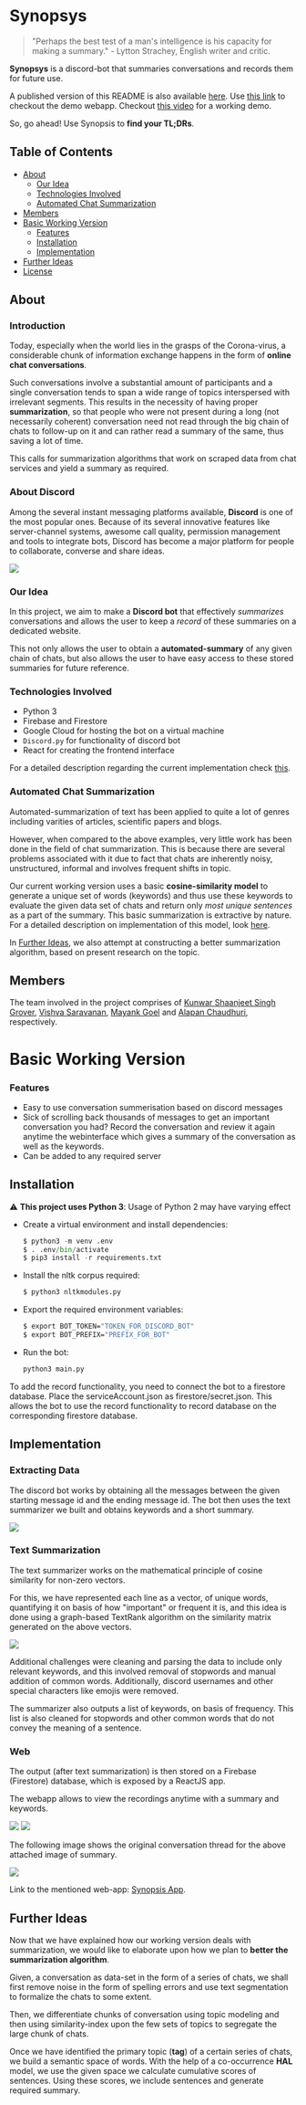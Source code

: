 # Synopsys 

> "Perhaps the best test of a man's intelligence is his capacity for making a summary." - Lytton Strachey, English writer and critic. 

**Synopsys** is a discord-bot that summaries conversations and records them for future use. 

A published version of this README is also available [here](https://hackmd.io/@banrovegrie/BJKLiOlPP). Use [this link](https://summer-iser.web.app/) to checkout the demo webapp. Checkout [this video](https://youtu.be/BpNmr4FwLCQ) for a working demo. 

So, go ahead! Use Synopsis to **find your TL;DRs**.

## Table of Contents

- [About](#About)
    - [Our Idea](#Our-Idea)
    - [Technologies Involved](#Technologies-Involved)
    - [Automated Chat Summarization](#Automated-Chat-Summarization) 
- [Members](#Members)
- [Basic Working Version](#Basic-Working-Version)
    - [Features](#Features)
    - [Installation](#Installation)
    - [Implementation](#Implementation)
- [Further Ideas](#Further-Ideas)
- [License](LICENSE)

## About

### Introduction

Today, especially when the world lies in the grasps of the Corona-virus, a considerable chunk of information exchange happens in the form of **online chat conversations**.

Such conversations involve a substantial amount of participants and a single conversation tends to span a wide range of topics interspersed with irrelevant segments. This results in the necessity of having proper **summarization**, so that people who were not present during a long (not necessarily coherent) conversation need not read through the big chain of chats to follow-up on it and can rather read a summary of the same, thus saving a lot of time.

This calls for summarization algorithms that work on scraped data from chat services and yield a summary as required.

### About Discord

Among the several instant messaging platforms available, **Discord** is one of the most popular ones. Because of its several innovative features like server-channel systems, awesome call quality, permission management and tools to integrate bots, Discord has become a major platform for people to collaborate, converse and share ideas.

<img src="https://cdn.discordapp.com/attachments/759735584444121110/764862917803769876/unknown.png">

### Our Idea

In this project, we aim to make a **Discord bot** that effectively *summarizes* conversations and allows the user to keep a *record* of these summaries on a dedicated website.

This not only allows the user to obtain a **automated-summary** of any given chain of chats, but also allows the user to have easy access to these stored summaries for future reference.

### Technologies Involved

- Python 3
- Firebase and Firestore 
- Google Cloud for hosting the bot on a virtual machine
- `Discord.py` for functionality of discord bot
- React for creating the frontend interface

For a detailed description regarding the current implementation check [this](#Implementation).

### Automated Chat Summarization

Automated-summarization of text has been applied to quite a lot of genres including varities of articles, scientific papers and blogs.

However, when compared to the above examples, very little work has been done in the field of chat summarization. This is because there are several problems associated with it due to fact that chats are inherently noisy, unstructured, informal and involves frequent shifts in topic.

Our current working version uses a basic **cosine-similarity model** to generate a unique set of words (keywords) and thus use these keywords to evaluate the given data set of chats and return only *most unique sentences* as a part of the summary. This basic summarization is extractive by nature. For a detailed description on implementation of this model, look [here](#Implementation).

In [Further Ideas](#Further-Ideas), we also attempt at constructing a better summarization algorithm, based on present research on the topic.

## Members

The team involved in the project comprises of [Kunwar Shaanjeet Singh Grover](https://github.com/Groverkss), [Vishva Saravanan](https://github.com/v15hv4), [Mayank Goel](https://github.com/MayankGoel28) and [Alapan Chaudhuri](https://github.com/banrovegrie), respectively.

# Basic Working Version

### Features

- Easy to use conversation summerisation based on discord messages
- Sick of scrolling back thousands of messages to get an important conversation you had? Record the conversation and review it again anytime the webinterface which gives a summary of the conversation as well as the keywords.
- Can be added to any required server

## Installation

:warning: **This project uses Python 3**: Usage of Python 2 may have varying effect

- Create a virtual environment and install dependencies:

    ```python
    $ python3 -m venv .env
    $ . .env/bin/activate
    $ pip3 install -r requirements.txt
    ```

- Install the nltk corpus required:

    ```python
    $ python3 nltkmodules.py
    ```

- Export the required environment variables:

    ```bash
    $ export BOT_TOKEN="TOKEN_FOR_DISCORD_BOT"
    $ export BOT_PREFIX="PREFIX_FOR_BOT"
    ```

- Run the bot:

    ```python
    python3 main.py
    ```

To add the record functionality, you need to connect the bot to a firestore database. Place the serviceAccount.json as firestore/secret.json. This allows the bot to use the record functionality to record database on the corresponding firestore database.

<!-- Vishva instructions -->

## Implementation

### Extracting Data

The discord bot works by obtaining all the messages between the given starting message id and the ending message id. The bot then uses the text summarizer we built and obtains keywords and a short summary.

<img src="https://cdn.discordapp.com/attachments/759735584444121110/764909034296836096/unknown.png">

### Text Summarization

The text summarizer works on the mathematical principle of cosine similarity for non-zero vectors.

For this, we have represented each line as a vector, of unique words, quantifying it on basis of how "important" or frequent it is, and this idea is done using a graph-based TextRank algorithm on the similarity matrix generated on the above vectors. 

<img src="https://cdn.discordapp.com/attachments/702963059764887656/764891735427514378/unknown.png">

Additional challenges were cleaning and parsing the data to include only relevant keywords, and this involved removal of stopwords and manual addition of common words. Additionally, discord usernames and other special characters like emojis were removed. 

The summarizer also outputs a list of keywords, on basis of frequency. This list is also cleaned for stopwords and other common words that do not convey the meaning of a sentence.

### Web

The output (after text summarization) is then stored on a Firebase (Firestore) database, which is exposed by a ReactJS app. 

The webapp allows to view the recordings anytime with a summary and keywords.

<img src="https://cdn.discordapp.com/attachments/759735584444121110/764907717327847444/unknown.png">

<img src="https://cdn.discordapp.com/attachments/759735584444121110/764907662344847400/unknown.png">

The following image shows the original conversation thread for the above attached image of summary.

<img src="https://cdn.discordapp.com/attachments/759735584444121110/764908497233379388/unknown.png">

Link to the mentioned web-app: [Synopsis App](https://summer-iser.web.app/).

## Further Ideas

Now that we have explained how our working version deals with summarization, we would like to elaborate upon how we plan to **better the summarization algorithm**.

Given, a conversation as data-set in the form of a series of chats, we shall first remove noise in the form of spelling errors and use text segmentation to formalize the chats to some extent.

Then, we differentiate chunks of conversation using topic modeling and then using similarity-index upon the few sets of topics to segregate the large chunk of chats.

Once we have identified the primary topic (**tag**) of a certain series of chats, we build a semantic space of words. With the help of a co-occurrence **HAL** model, we use the given space we calculate cumulative scores of sentences. Using these scores, we include sentences and generate required summary.
